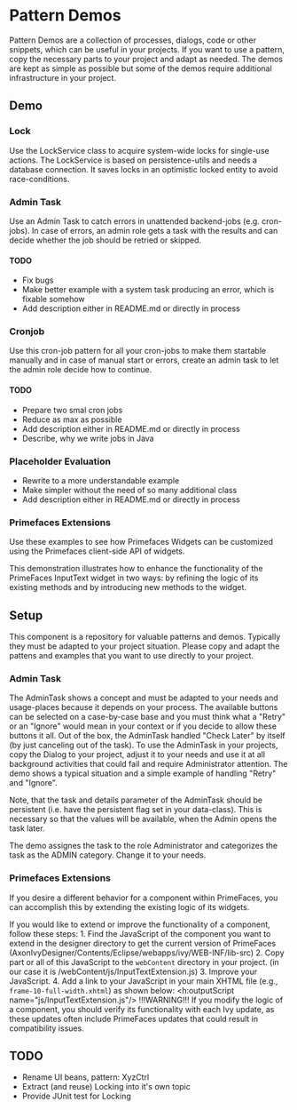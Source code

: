 # Pattern Demos

Pattern Demos are a collection of processes, dialogs, code or other snippets, which can be useful in your projects.
If you want to use a pattern, copy the necessary parts to your project and adapt as needed. The demos are kept
as simple as possible but some of the demos require additional infrastructure in your project.

## Demo

### Lock

Use the LockService class to acquire system-wide locks for single-use actions. The LockService
is based on persistence-utils and needs a database connection. It saves locks in an optimistic
locked entity to avoid race-conditions. 

### Admin Task

Use an Admin Task to catch errors in unattended backend-jobs (e.g. cron-jobs). In case of errors,
an admin role gets a task with the results and can decide whether the job should be retried or skipped.

#### TODO

* Fix bugs
* Make better example with a system task producing an error, which is fixable somehow
* Add description either in README.md or directly in process


### Cronjob

Use this cron-job pattern for all your cron-jobs to make them startable manually and in case of
manual start or errors, create an admin task to let the admin role decide how to continue.

#### TODO

* Prepare two smal cron jobs
* Reduce as max as possible
* Add description either in README.md or directly in process
* Describe, why we write jobs in Java

### Placeholder Evaluation

* Rewrite to a more understandable example
* Make simpler without the need of so many additional class
* Add description either in README.md or directly in process

### Primefaces Extensions

Use these examples to see how Primefaces Widgets can be customized using the Primefaces client-side API of widgets.

This demonstration illustrates how to enhance the functionality of the PrimeFaces InputText widget in two ways: by refining the logic of its existing methods and by introducing new methods to the widget.

## Setup

This component is a repository for valuable patterns and demos. Typically they must be adapted to your
project situation. Please copy and adapt the pattens and examples that you want to use directly to your project.

### Admin Task

The AdminTask shows a concept and must be adapted to your needs and usage-places because it depends on your
process. The available buttons can be selected on a case-by-case base and you must think what a "Retry"
or an "Ignore" would mean in your context or if you decide to allow these buttons it all. Out of the box, the
AdminTask handled "Check Later" by itself (by just canceling out of the task). To use the AdminTask in
your projects, copy the Dialog to your project, adjust it to your needs and use it at all background
activities that could fail and require Administrator attention. The demo shows a typical situation and
a simple example of handling "Retry" and "Ignore".

Note, that the task and details parameter of the AdminTask should be persistent (i.e. have the persistent
flag set in your data-class). This is necessary so that the values will be available, when the Admin opens
the task later.

The demo assignes the task to the role Administrator and categorizes the task as the ADMIN category.
Change it to your needs.

### Primefaces Extensions 

If you desire a different behavior for a component within PrimeFaces, you can accomplish this by extending the existing logic of its widgets.

If you would like to extend or improve the functionality of a component, follow these steps:
	1. Find the JavaScript of the component you want to extend in the designer directory to get the current version of PrimeFaces (AxonIvyDesigner/Contents/Eclipse/webapps/ivy/WEB-INF/lib-src)
    2. Copy part or all of this JavaScript to the `webContent` directory in your project. (in our case it is /webContent/js/InputTextExtension.js)
    3. Improve your JavaScript.
    4. Add a link to your JavaScript in your main XHTML file (e.g., `frame-10-full-width.xhtml`) as shown below:
        <h:outputScript name="js/InputTextExtension.js"/>
!!!WARNING!!!
If you modify the logic of a component, you should verify its functionality with each Ivy update, as these updates often include PrimeFaces updates that could result in compatibility issues.

## TODO

* Rename UI beans, pattern: XyzCtrl
* Extract (and reuse) Locking into it's own topic
* Provide JUnit test for Locking